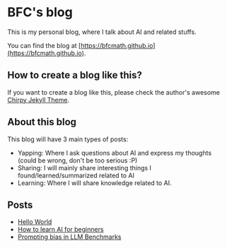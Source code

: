 # BFC's blog

This is my personal blog, where I talk about AI and related stuffs.

You can find the blog at [https://bfcmath.github.io](https://bfcmath.github.io).

## How to create a blog like this?

If you want to create a blog like this, please check the author's awesome [Chirpy Jekyll Theme](https://github.com/cotes2020/jekyll-theme-chirpy/).

## About this blog

This blog will have 3 main types of posts:
+ Yapping: Where I ask questions about AI and express my thoughts (could be wrong, don't be too serious :P)
+ Sharing: I will mainly share interesting things I found/learned/summarized related to AI
+ Learning: Where I will share knowledge related to AI.

## Posts
+ [Hello World](https://bfcmath.github.io/posts/Hello-World/)
+ [How to learn AI for beginners](https://bfcmath.github.io/posts/How-to-learn-AI-for-beginners/)
+ [Prompting bias in LLM Benchmarks](https://bfcmath.github.io/posts/Prompting-bias-in-LLM-Benchmarks/)
<!-- FOR BFC ONLY -->
<!-- bundle lock --add-platform x86_64-linux  -->
<!-- bundle exec jekyll s                     -->


